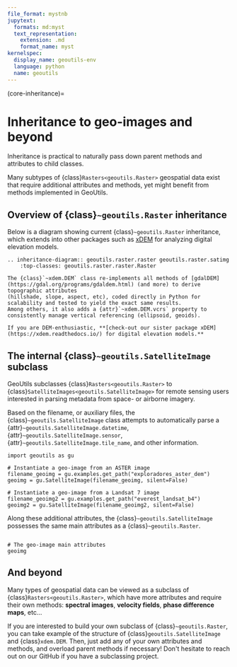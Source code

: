 ```yaml
---
file_format: mystnb
jupytext:
  formats: md:myst
  text_representation:
    extension: .md
    format_name: myst
kernelspec:
  display_name: geoutils-env
  language: python
  name: geoutils
---
```

(core-inheritance)=
# Inheritance to geo-images and beyond

Inheritance is practical to naturally pass down parent methods and attributes to child classes.

Many subtypes of {class}`Rasters<geoutils.Raster>` geospatial data exist that require additional attributes and methods, yet might benefit from methods
implemented in GeoUtils.

## Overview of {class}`~geoutils.Raster` inheritance


Below is a diagram showing current {class}`~geoutils.Raster` inheritance, which extends into other packages such as [xDEM](https://xdem.readthedocs.io/)
for analyzing digital elevation models.

```{eval-rst}
.. inheritance-diagram:: geoutils.raster.raster geoutils.raster.satimg
    :top-classes: geoutils.raster.raster.Raster
```

```{note}
The {class}`~xdem.DEM` class re-implements all methods of [gdalDEM](https://gdal.org/programs/gdaldem.html) (and more) to derive topographic attributes
(hillshade, slope, aspect, etc), coded directly in Python for scalability and tested to yield the exact same results.
Among others, it also adds a {attr}`~xdem.DEM.vcrs` property to consistently manage vertical referencing (ellipsoid, geoids).

If you are DEM-enthusiastic, **[check-out our sister package xDEM](https://xdem.readthedocs.io/) for digital elevation models.**
```

## The internal {class}`~geoutils.SatelliteImage` subclass

GeoUtils subclasses {class}`Rasters<geoutils.Raster>` to {class}`SatelliteImages<geoutils.SatelliteImage>` for remote sensing users interested in parsing
metadata from space- or airborne imagery.

Based on the filename, or auxiliary files, the {class}`~geoutils.SatelliteImage` class attempts to automatically parse a
{attr}`~geoutils.SatelliteImage.datetime`, {attr}`~geoutils.SatelliteImage.sensor`, {attr}`~geoutils.SatelliteImage.tile_name`,
and other information.

```{code-cell} ipython3
import geoutils as gu

# Instantiate a geo-image from an ASTER image
filename_geoimg = gu.examples.get_path("exploradores_aster_dem")
geoimg = gu.SatelliteImage(filename_geoimg, silent=False)
```

```{code-cell} ipython3
# Instantiate a geo-image from a Landsat 7 image
filename_geoimg2 = gu.examples.get_path("everest_landsat_b4")
geoimg2 = gu.SatelliteImage(filename_geoimg2, silent=False)
```

Along these additional attributes, the {class}`~geoutils.SatelliteImage` possesses the same main attributes as a {class}`~geoutils.Raster`.

```{code-cell} ipython3

# The geo-image main attributes
geoimg
```

## And beyond

Many types of geospatial data can be viewed as a subclass of {class}`Rasters<geoutils.Raster>`, which have more attributes and require their own methods:
**spectral images**, **velocity fields**, **phase difference maps**, etc...

If you are interested to build your own subclass of {class}`~geoutils.Raster`, you can take example of the structure of {class}`geoutils.SatelliteImage` and
{class}`xdem.DEM`. Then, just add any of your own attributes and methods, and overload parent methods if necessary! Don't hesitate to reach out on our
GitHub if you have a subclassing project.
